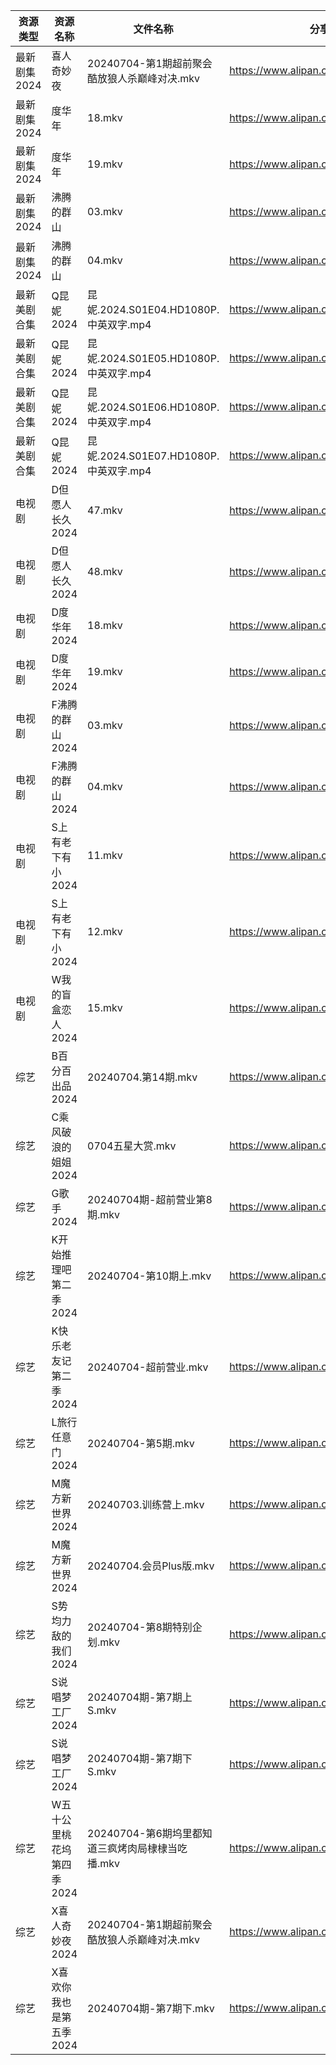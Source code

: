 | 资源类型     | 资源名称            | 文件名称                            | 分享链接                                 | 更新时间                |
| -------- | --------------- | ------------------------------- | ------------------------------------ | ------------------- |
| 最新剧集2024 | 喜人奇妙夜           | 20240704-第1期超前聚会酷放狼人杀巅峰对决.mkv   | https://www.alipan.com/s/ZEGqRw45GQP | 2024-07-04 14:11:01 |
| 最新剧集2024 | 度华年             | 18.mkv                          | https://www.alipan.com/s/vjbjKvWXUFQ | 2024-07-04 14:10:50 |
| 最新剧集2024 | 度华年             | 19.mkv                          | https://www.alipan.com/s/vjbjKvWXUFQ | 2024-07-04 14:10:50 |
| 最新剧集2024 | 沸腾的群山           | 03.mkv                          | https://www.alipan.com/s/To5bF39ntxS | 2024-07-04 14:10:55 |
| 最新剧集2024 | 沸腾的群山           | 04.mkv                          | https://www.alipan.com/s/To5bF39ntxS | 2024-07-04 14:10:54 |
| 最新美剧合集   | Q昆妮2024         | 昆妮.2024.S01E04.HD1080P.中英双字.mp4 | https://www.alipan.com/s/NX9Qvx32rEv | 2024-07-04 14:06:31 |
| 最新美剧合集   | Q昆妮2024         | 昆妮.2024.S01E05.HD1080P.中英双字.mp4 | https://www.alipan.com/s/NX9Qvx32rEv | 2024-07-04 14:06:30 |
| 最新美剧合集   | Q昆妮2024         | 昆妮.2024.S01E06.HD1080P.中英双字.mp4 | https://www.alipan.com/s/NX9Qvx32rEv | 2024-07-04 14:06:30 |
| 最新美剧合集   | Q昆妮2024         | 昆妮.2024.S01E07.HD1080P.中英双字.mp4 | https://www.alipan.com/s/NX9Qvx32rEv | 2024-07-04 14:06:30 |
| 电视剧      | D但愿人长久2024      | 47.mkv                          | https://www.alipan.com/s/FhuZUhrsRyc | 2024-07-04 00:05:16 |
| 电视剧      | D但愿人长久2024      | 48.mkv                          | https://www.alipan.com/s/FhuZUhrsRyc | 2024-07-04 00:05:16 |
| 电视剧      | D度华年2024        | 18.mkv                          | https://www.alipan.com/s/BftP9xjy1Gy | 2024-07-04 14:05:21 |
| 电视剧      | D度华年2024        | 19.mkv                          | https://www.alipan.com/s/BftP9xjy1Gy | 2024-07-04 14:05:21 |
| 电视剧      | F沸腾的群山2024      | 03.mkv                          | https://www.alipan.com/s/oytBTjjyRmF | 2024-07-04 14:05:31 |
| 电视剧      | F沸腾的群山2024      | 04.mkv                          | https://www.alipan.com/s/oytBTjjyRmF | 2024-07-04 14:05:31 |
| 电视剧      | S上有老下有小2024     | 11.mkv                          | https://www.alipan.com/s/GAgAoekUHew | 2024-07-04 00:06:51 |
| 电视剧      | S上有老下有小2024     | 12.mkv                          | https://www.alipan.com/s/GAgAoekUHew | 2024-07-04 00:06:51 |
| 电视剧      | W我的盲盒恋人2024     | 15.mkv                          | https://www.alipan.com/s/79v6WG3ZjBK | 2024-07-04 14:07:15 |
| 综艺       | B百分百出品2024      | 20240704.第14期.mkv               | https://www.alipan.com/s/N2RcoMVTDZC | 2024-07-04 14:07:51 |
| 综艺       | C乘风破浪的姐姐2024    | 0704五星大赏.mkv                    | https://www.alipan.com/s/z2ZQFhKX5nR | 2024-07-04 14:07:56 |
| 综艺       | G歌手2024         | 20240704期-超前营业第8期.mkv           | https://www.alipan.com/s/2dNKCR1mK3D | 2024-07-04 14:08:04 |
| 综艺       | K开始推理吧第二季2024   | 20240704-第10期上.mkv              | https://www.alipan.com/s/1KidtWGLx2b | 2024-07-04 14:08:26 |
| 综艺       | K快乐老友记第二季2024   | 20240704-超前营业.mkv               | https://www.alipan.com/s/zSYNbf4cpYQ | 2024-07-04 14:08:29 |
| 综艺       | L旅行任意门2024      | 20240704-第5期.mkv                | https://www.alipan.com/s/99hnQkWKkeJ | 2024-07-04 14:08:33 |
| 综艺       | M魔方新世界2024      | 20240703.训练营上.mkv               | https://www.alipan.com/s/QX27Hz4Mb8P | 2024-07-04 14:08:41 |
| 综艺       | M魔方新世界2024      | 20240704.会员Plus版.mkv            | https://www.alipan.com/s/QX27Hz4Mb8P | 2024-07-04 14:08:41 |
| 综艺       | S势均力敌的我们2024    | 20240704-第8期特别企划.mkv            | https://www.alipan.com/s/XsFhEtje2h7 | 2024-07-04 14:08:55 |
| 综艺       | S说唱梦工厂2024      | 20240704期-第7期上S.mkv             | https://www.alipan.com/s/8hTFJiRBK62 | 2024-07-04 14:09:00 |
| 综艺       | S说唱梦工厂2024      | 20240704期-第7期下S.mkv             | https://www.alipan.com/s/8hTFJiRBK62 | 2024-07-04 14:09:00 |
| 综艺       | W五十公里桃花坞第四季2024 | 20240704-第6期坞里都知道三疯烤肉局棣棣当吃播.mkv | https://www.alipan.com/s/exjYEbxNRBJ | 2024-07-04 14:09:05 |
| 综艺       | X喜人奇妙夜2024      | 20240704-第1期超前聚会酷放狼人杀巅峰对决.mkv   | https://www.alipan.com/s/DhbudWQ5s9v | 2024-07-04 14:09:10 |
| 综艺       | X喜欢你我也是第五季2024  | 20240704期-第7期下.mkv              | https://www.alipan.com/s/Si6SYux7pfw | 2024-07-04 14:09:13 |

